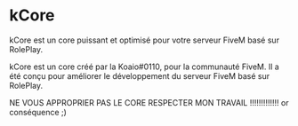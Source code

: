 # kCore

kCore est un core puissant et optimisé pour votre serveur FiveM basé sur RolePlay.

kCore est un core créé par la Koaio#0110, pour la communauté FiveM. Il a été conçu pour améliorer le développement du serveur FiveM basé sur RolePlay.

NE VOUS APPROPRIER PAS LE CORE RESPECTER MON TRAVAIL !!!!!!!!!!!!! or conséquence ;)

